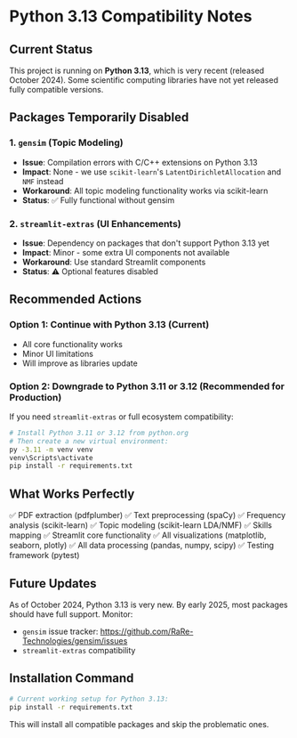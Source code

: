 # Python 3.13 Compatibility Notes

## Current Status

This project is running on **Python 3.13**, which is very recent (released October 2024). Some scientific computing libraries have not yet released fully compatible versions.

## Packages Temporarily Disabled

### 1. `gensim` (Topic Modeling)
- **Issue**: Compilation errors with C/C++ extensions on Python 3.13
- **Impact**: None - we use `scikit-learn`'s `LatentDirichletAllocation` and `NMF` instead
- **Workaround**: All topic modeling functionality works via scikit-learn
- **Status**: ✅ Fully functional without gensim

### 2. `streamlit-extras` (UI Enhancements)
- **Issue**: Dependency on packages that don't support Python 3.13 yet
- **Impact**: Minor - some extra UI components not available
- **Workaround**: Use standard Streamlit components
- **Status**: ⚠️ Optional features disabled

## Recommended Actions

### Option 1: Continue with Python 3.13 (Current)
- All core functionality works
- Minor UI limitations
- Will improve as libraries update

### Option 2: Downgrade to Python 3.11 or 3.12 (Recommended for Production)
If you need `streamlit-extras` or full ecosystem compatibility:

```bash
# Install Python 3.11 or 3.12 from python.org
# Then create a new virtual environment:
py -3.11 -m venv venv
venv\Scripts\activate
pip install -r requirements.txt
```

## What Works Perfectly

✅ PDF extraction (pdfplumber)
✅ Text preprocessing (spaCy)
✅ Frequency analysis (scikit-learn)
✅ Topic modeling (scikit-learn LDA/NMF)
✅ Skills mapping
✅ Streamlit core functionality
✅ All visualizations (matplotlib, seaborn, plotly)
✅ All data processing (pandas, numpy, scipy)
✅ Testing framework (pytest)

## Future Updates

As of October 2024, Python 3.13 is very new. By early 2025, most packages should have full support. Monitor:
- `gensim` issue tracker: https://github.com/RaRe-Technologies/gensim/issues
- `streamlit-extras` compatibility

## Installation Command

```bash
# Current working setup for Python 3.13:
pip install -r requirements.txt
```

This will install all compatible packages and skip the problematic ones.
